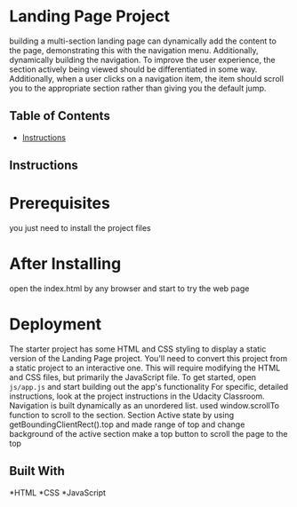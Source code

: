 # Landing Page Project
 building a multi-section landing page can dynamically add the content to the page, demonstrating this with the navigation menu. Additionally, dynamically building the navigation.
To improve the user experience, the section actively being viewed should be differentiated in some way. Additionally, when a user clicks on a navigation item, the item should scroll you to the appropriate section rather than giving you the default jump.

## Table of Contents

* [Instructions](#instructions)

## Instructions
# Prerequisites
you just need to install the project files
# After Installing
open the index.html by any browser and start to try the web page

# Deployment
The starter project has some HTML and CSS styling to display a static version of the Landing Page project. You'll need to convert this project from a static project to an interactive one. This will require modifying the HTML and CSS files, but primarily the JavaScript file.
To get started, open `js/app.js` and start building out the app's functionality
For specific, detailed instructions, look at the project instructions in the Udacity Classroom.
Navigation is built dynamically as an unordered list.
used window.scrollTo function to scroll to the section.
Section Active state by using getBoundingClientRect().top and made range of top and change background of the active section
make a top button to scroll the page to the top

## Built With
*HTML
*CSS
*JavaScript
